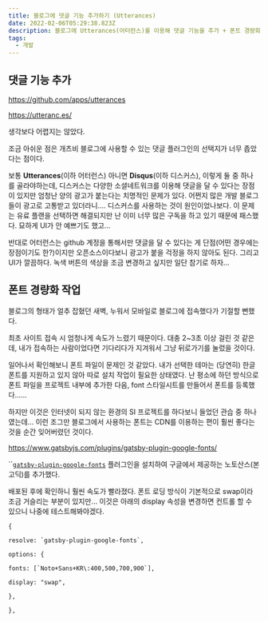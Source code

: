 ```yaml
---
title: 블로그에 댓글 기능 추가하기 (Utterances)
date: 2022-02-06T05:29:38.823Z
description: 블로그에 Utterances(어터런스)를 이용해 댓글 기능을 추가 + 폰트 경량화 작업을 진행했습니다.
tags:
  - 개발
---
```

## 댓글 기능 추가[](https://utteranc.es/)

<https://github.com/apps/utterances>

<https://utteranc.es/>

생각보다 어렵지는 않았다. 

조금 아쉬운 점은 개츠비 블로그에 사용할 수 있는 댓글 플러그인의 선택지가 너무 좁았다는 점이다. 

보통 **Utterances**(이하 어터런스) 아니면 **Disqus**(이하 디스커스), 이렇게 둘 중 하나를 골라야하는데, 디스커스는 다양한 소셜네트워크를 이용해 댓글을 달 수 있다는 장점이 있지만 엄청난 양의 광고가 붙는다는 치명적인 문제가 있다. 어쩐지 많은 개발 블로그들이 광고로 고통받고 있더라니.... 디스커스를 사용하는 것이 원인이었나보다. 이 문제는 유료 플랜을 선택하면 해결되지만 난 이미 너무 많은 구독을 하고 있기 때문에 패스했다. 묘하게 UI가 안 예쁘기도 했고... 

반대로 어터런스는 github 계정을 통해서만 댓글을 달 수 있다는 게 단점(어떤 경우에는 장점이기도 한?)이지만 오픈소스이다보니 광고가 붙을 걱정을 하지 않아도 된다. 그리고 UI가 깔끔하다. 녹색 버튼의 색상을 조금 변경하고 싶지만 일단 참기로 하자... 



## 폰트 경량화 작업

블로그의 형태가 얼추 잡혔던 새벽, 누워서 모바일로 블로그에 접속했다가 기절할 뻔했다.

최초 사이트 접속 시 엄청나게 속도가 느렸기 때문이다. 대충 2~3초 이상 걸린 것 같은데, 내가 접속하는 사람이었다면 기다리다가 지겨워서 그냥 뒤로가기를 눌렀을 것이다. 

일어나서 확인해보니 폰트 파일이 문제인 것 같았다. 내가 선택한 테마는 (당연히) 한글 폰트를 지원하고 있지 않아 따로 설치 작업이 필요한 상태였다. 난 평소에 하던 방식으로 폰트 파일을 프로젝트 내부에 추가한 다음, font 스타일시트를 만들어서 폰트를 등록했다...... 

하지만 이것은 인터넷이 되지 않는 환경의 SI 프로젝트를 하다보니 들었던 관습 중 하나였는데... 이런 조그만 블로그에서 사용하는 폰트는 CDN를 이용하는 편이 훨씬 좋다는 것을 순간 잊어버렸던 것이다. 

<https://www.gatsbyjs.com/plugins/gatsby-plugin-google-fonts/>

``[`gatsby-plugin-google-fonts`](https://www.gatsbyjs.com/plugins/gatsby-plugin-google-fonts/) 플러그인을 설치하여 구글에서 제공하는 노토산스(본고딕)를 추가했다. 

배포된 후에 확인하니 훨씬 속도가 빨라졌다. 폰트 로딩 방식이 기본적으로 swap이라 조금 거슬리는 부분이 있지만... 이것은 아래의 display 속성을 변경하면 컨트롤 할 수 있으니 나중에 테스트해봐야겠다.

`{`

``resolve: `gatsby-plugin-google-fonts`,``

`options: {`

``fonts: [`Noto+Sans+KR\:400,500,700,900`],``

`display: "swap",`

`},`

`},`